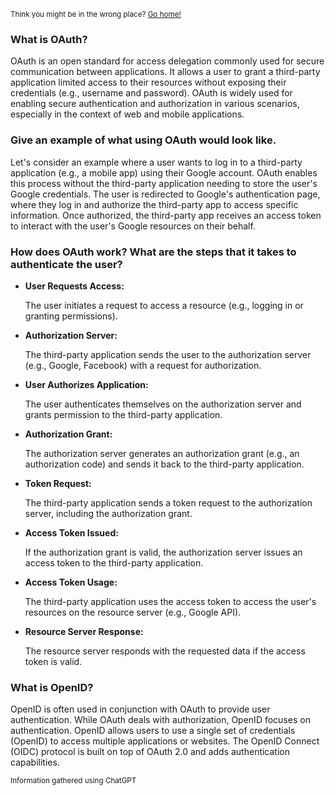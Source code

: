 <sub>Think you might be in the wrong place? [Go home!](../README.md)</sub>




### What is OAuth?

OAuth is an open standard for access delegation commonly used for secure communication between applications. It allows a user to grant a third-party application limited access to their resources without exposing their credentials (e.g., username and password). OAuth is widely used for enabling secure authentication and authorization in various scenarios, especially in the context of web and mobile applications.

### Give an example of what using OAuth would look like.

Let's consider an example where a user wants to log in to a third-party application (e.g., a mobile app) using their Google account. OAuth enables this process without the third-party application needing to store the user's Google credentials. The user is redirected to Google's authentication page, where they log in and authorize the third-party app to access specific information. Once authorized, the third-party app receives an access token to interact with the user's Google resources on their behalf.

### How does OAuth work? What are the steps that it takes to authenticate the user?

* __User Requests Access:__

    The user initiates a request to access a resource (e.g., logging in or granting permissions).

* __Authorization Server:__

    The third-party application sends the user to the authorization server (e.g., Google, Facebook) with a request for authorization.

* __User Authorizes Application:__

    The user authenticates themselves on the authorization server and grants permission to the third-party application.

* __Authorization Grant:__

    The authorization server generates an authorization grant (e.g., an authorization code) and sends it back to the third-party application.

* __Token Request:__

    The third-party application sends a token request to the authorization server, including the authorization grant.

* __Access Token Issued:__

    If the authorization grant is valid, the authorization server issues an access token to the third-party application.

* __Access Token Usage:__

    The third-party application uses the access token to access the user's resources on the resource server (e.g., Google API).

* __Resource Server Response:__

    The resource server responds with the requested data if the access token is valid.

### What is OpenID?

OpenID is often used in conjunction with OAuth to provide user authentication. While OAuth deals with authorization, OpenID focuses on authentication. OpenID allows users to use a single set of credentials (OpenID) to access multiple applications or websites. The OpenID Connect (OIDC) protocol is built on top of OAuth 2.0 and adds authentication capabilities.

<sub>Information gathered using ChatGPT</sub>